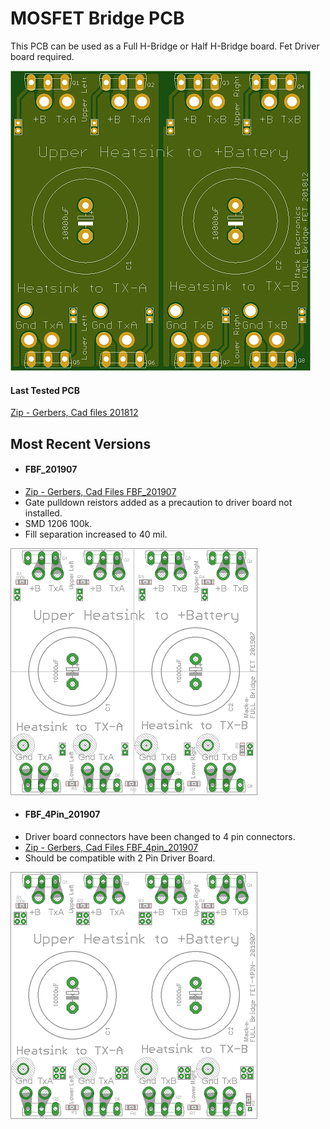 # MOSFET Bridge PCB  

This PCB can be used as a Full H-Bridge or Half H-Bridge board.  Fet Driver board required.

![Full Bridge](https://github.com/mackelec/StepInverter/blob/master/images/Full%20Bridge_small.png)

#### Last Tested PCB

[Zip - Gerbers, Cad files 201812](https://github.com/mackelec/StepInverter/blob/master/PCB/pcb_FET_Bridge/FullBridgeFet_201812_2_complete.zip)

## Most Recent Versions

 - #### FBF_201907
 -  [Zip - Gerbers, Cad Files FBF_201907](https://github.com/mackelec/StepInverter/blob/master/PCB/pcb_FET_Bridge/FullBridgeFet_201907_Complete.zip)
 -  Gate pulldown reistors added as a precaution to driver board not installed.
 -  SMD 1206 100k.
 -  Fill separation increased to 40 mil.
 
 ![FBF_201907](https://github.com/mackelec/StepInverter/blob/master/images/FBF_201907_small.png)




 -  #### FBF_4Pin_201907
 -  Driver board connectors have been changed to 4 pin connectors.
 -  [Zip - Gerbers, Cad Files FBF_4pin_201907](https://github.com/mackelec/StepInverter/blob/master/PCB/pcb_FET_Bridge/FullBridgeFet_4pin_201907_Complete.zip)
 -  Should be compatible with 2 Pin Driver Board.
 
 ![FBF_4Pin_201907](https://github.com/mackelec/StepInverter/blob/master/images/FBF_4pin_201907_small.png)
